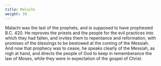 ```yaml
---
title: Malachi
weight: 39
---
```


Malachi was the last of the prophets, and is supposed to have prophesied B.C. 420. He reproves the priests and the people for the evil practices into which they had fallen, and invites them to repentance and reformation, with promises of the blessings to be bestowed at the coming of the Messiah. And now that prophecy was to cease, he speaks clearly of the Messiah, as nigh at hand, and directs the people of God to keep in rememberance the law of Moses, while they were in expectation of
  the gospel of Christ.
